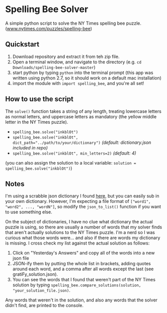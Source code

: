# Spelling Bee Solver
A simple python script to solve the NY Times spelling bee puzzle. (www.nytimes.com/puzzles/spelling-bee)

## Quickstart
1. Download repository and extract it from teh zip file.
2. Open a terminal window, and navigate to the directory (e.g. `cd Downloads/spelling-bee-solver-master`)
3. start python by typing `python` into the terminal prompt (this app was written using python 2.7, so it should work on a default mac installation)
4. import the module with `import spelling_bee`, and you're all set!

## How to use the script
The `solve()` function takes a string of any length, treating lowercase letters as normal letters, and uppercase letters as mandatory (the yellow middle letter in the NY Times puzzle).
* `spelling_bee.solve("inkblOt")`
* `spelling_bee.solve("inkblOt", dict_path="../path/to/your/dictionary")` *(default: dictionary.json included in repo)*
* `spelling_bee.solve("inkblOt", min_letters=2)` *(default: 4)*

(you can also assign the solution to a local variable: `solution = spelling_bee.solve("inkblOt")`)

## Notes
I'm using a scrabble json dictionary I found [here](https://github.com/benjamincrom/scrabble/blob/master/scrabble/dictionary.json), but you can easily sub in your own dictionary. However, I'm expecting a file format of `["word1", "word2", ..., "wordN"]`, so modify the `json_to_list()` function if you want to use something else.

On the subject of dictionaries, I have no clue what dictionary the actual puzzle is using, so there are usually a number of words that my solver finds that aren't actually solutions to the NY Times puzzle. I'm a nerd so I was curious what those words were... and also if there are words my dictionary is missing. I cross check my list against the actual solution as follows:
1. Click on "Yesterday's Answers" and copy all of the words into a new json file
2. JSON-ify them by putting the whole list in brackets, adding quotes around each word, and a comma after all words except the last (see gratiFy_solution.json).
3. You can see the words that I found that weren't part of the NY Times solution by typing `spelling_bee.compare_solutions(solution, "your_solution_file.json)`.

Any words that weren't in the solution, and also any words that the solver didn't find, are printed to the console.
